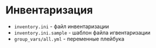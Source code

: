 # Инвентаризация
- `inventory.ini` - файл инвентаризации
- `inventory.ini.sample` - шаблон файла игвентаризации
- `group_vars/all.yml` - переменные плейбука